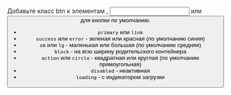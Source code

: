 Добавьте класс btn к элементам <a>, <input> или <button> для кнопки по умолчанию.

- `primary` или `link`
- `success` или `error` - зеленая или красная (по умолчанию синяя)
- `sm` или `lg` - маленькая или большая (по умолчанию средняя)
- `block` - на всю ширину родительского контейнера
- `action` или `circle` - квадратная или круглая (по умолчанию прямоугольная)
- `disabled` - неактивная
- `loading` - с индикатором загрузки
